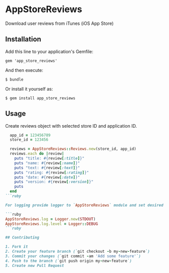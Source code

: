 # AppStoreReviews

Download user reviews from iTunes (iOS App Store)

## Installation

Add this line to your application's Gemfile:

    gem 'app_store_reviews'

And then execute:

    $ bundle

Or install it yourself as:

    $ gem install app_store_reviews

## Usage

Create reviews object with selected store ID and application ID.

```ruby
  app_id = 123456789
  store_id = 123456

  reviews = AppStoreReviews::Reviews.new(store_id, app_id)
  reviews.each do |review|
    puts "title: #{review[:title]}"
    puts "name: #{review[:name]}"
    puts "text: #{review[:text]}"
    puts "rating: #{review[:rating]}"
    puts "date: #{review[:date]}"
    puts "version: #{review[:version]}"
    puts
  end
```ruby

For logging provide logger to `AppStoreReviews` module and set desired logging level. By default logs go to `/dev/null` with level `ERROR`.

```ruby
AppStoreReviews.log = Logger.new(STDOUT)
AppStoreReviews.log.level = Logger::DEBUG
```ruby

## Contributing

1. Fork it
2. Create your feature branch (`git checkout -b my-new-feature`)
3. Commit your changes (`git commit -am 'Add some feature'`)
4. Push to the branch (`git push origin my-new-feature`)
5. Create new Pull Request
